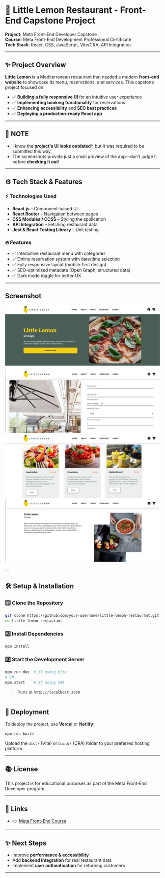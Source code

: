 # 🏡 Little Lemon Restaurant - Front-End Capstone Project

**Project:** Meta Front-End Developer Capstone  
**Course:** Meta Front-End Development Professional Certificate  
**Tech Stack:** React, CSS, JavaScript, Vite/CRA, API Integration  

---

## ✨ Project Overview

**Little Lemon** is a Mediterranean restaurant that needed a modern **front-end website** to showcase its menu, reservations, and services. This capstone project focused on:

- ✅ **Building a fully responsive UI** for an intuitive user experience
- ✅ **Implementing booking functionality** for reservations
- ✅ **Enhancing accessibility** and **SEO best practices**
- ✅ **Deploying a production-ready React app**

---
## 🛑 NOTE

- I know the **project's UI looks outdated***, but it was required to be submitted this way.
- The screenshots provide just a small preview of the app—don't judge it before **checking it out**!

---
## ⚙️ Tech Stack & Features

### **⚡ Technologies Used**
- **React.js** – Component-based UI
- **React Router** – Navigation between pages
- **CSS Modules / CCSS** – Styling the application
- **API Integration** – Fetching restaurant data
- **Jest & React Testing Library** – Unit testing

### **🔥 Features**
- ✅ Interactive restaurant menu with categories
- ✅ Online reservation system with date/time selection
- ✅ Fully responsive layout (mobile-first design)
- ✅ SEO-optimized metadata (Open Graph, structured data)
- ✅ Dark mode toggle for better UX

---

## Screenshot
![](screenshots/main.png)
![](screenshots/booking.png)
![](screenshots/menu.png)
![](screenshots/about.png)


--

## 🛠 Setup & Installation

### **1️⃣ Clone the Repository**
```bash
git clone https://github.com/your-username/little-lemon-restaurant.git
cd little-lemon-restaurant
```

### **2️⃣ Install Dependencies**
```bash
npm install
```

### **3️⃣ Start the Development Server**
```bash
npm run dev  # If using Vite
# OR
npm start    # If using CRA
```
> Runs at **`http://localhost:3000`**  

---

## 🚀 Deployment

To deploy the project, use **Vercel** or **Netlify**:
```bash
npm run build
```
Upload the `dist/` (Vite) or `build/` (CRA) folder to your preferred hosting platform.

---

## 📚 License

This project is for educational purposes as part of the Meta Front-End Developer program.

---

## 📍 Links

- 👉 [Meta Front-End Course](https://www.coursera.org/meta-frontend)  

---

## ✨ Next Steps
- Improve **performance & accessibility**
- Add **backend integration** for real restaurant data
- Implement **user authentication** for returning customers

---
